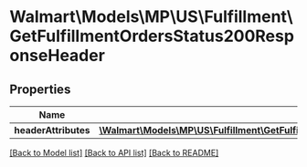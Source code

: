# Walmart\Models\MP\US\Fulfillment\GetFulfillmentOrdersStatus200ResponseHeader

## Properties

Name | Type | Description | Notes
------------ | ------------- | ------------- | -------------
**headerAttributes** | [**\Walmart\Models\MP\US\Fulfillment\GetFulfillmentOrdersStatus200ResponseHeaderHeaderAttributes**](GetFulfillmentOrdersStatus200ResponseHeaderHeaderAttributes.md) |  | [optional]


[[Back to Model list]](./) [[Back to API list]](../../../../../README.md#supported-apis) [[Back to README]](../../../../../README.md)
